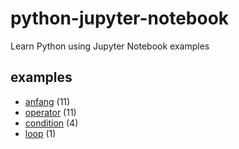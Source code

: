 # python-jupyter-notebook
Learn Python using Jupyter Notebook examples


## examples
+ [anfang](anfang/README.md) (11)
+ [operator](operator/README.md) (11)
+ [condition](condition/README.md) (4)
+ [loop](loop/README.md) (1)
